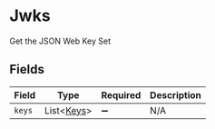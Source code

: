 # Jwks

Get the JSON Web Key Set


## Fields

| Field                                          | Type                                           | Required                                       | Description                                    |
| ---------------------------------------------- | ---------------------------------------------- | ---------------------------------------------- | ---------------------------------------------- |
| `keys`                                         | List\<[Keys](../../models/components/Keys.md)> | :heavy_minus_sign:                             | N/A                                            |